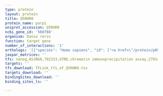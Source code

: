 ```yaml
---
type: protein
layout: protein
title: Q5RHR0
protein_name: parp1
uniprot_accession: Q5RHR0
ncbi_gene_id: '560788'
organism: Danio rerio
function: target gene
number_of_interactions: '1'
orthologs: '[{"species": "Homo sapiens", "id": ["<a href=\"/protein/p09874\">P09874</a>"]}, {"species": "Mus musculus", "id": ["Q921K2"]}, {"species": "Rattus norvegicus", "id": ["<a href=\"/protein/p27008\">P27008</a>"]}, {"species": "Drosophila melanogaster", "id": ["<a href=\"/protein/p35875\">P35875</a>"]}, {"species": "Caenorhabditis elegans", "id": ["<a href=\"/protein/q9n4h4\">Q9N4H4</a>"]}]'
jaspar_matrices: ''
tfs: nanog,A5JNG8,792333,GTRD,chromatin immunoprecipitation assay,27924024%5Buid%5D,No
targets: ''
tfs_download: TFLink_tfs_of_Q5RHR0.tsv
targets_download: ''
bindingSites_download: ''
binding_sites_ls: ''

---
```

